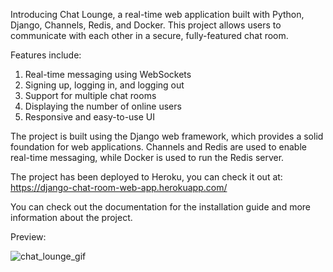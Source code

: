 Introducing Chat Lounge, a real-time web application built with Python, Django, Channels, 
Redis, and Docker. This project allows users to communicate with each other in a secure, fully-featured chat room.

Features include:

1. Real-time messaging using WebSockets
2. Signing up, logging in, and logging out
3. Support for multiple chat rooms
4. Displaying the number of online users
5. Responsive and easy-to-use UI

The project is built using the Django web framework, which provides a solid foundation for web applications. 
Channels and Redis are used to enable real-time messaging, while Docker is used to run the Redis server.

The project has been deployed to Heroku, you can check it out at: https://django-chat-room-web-app.herokuapp.com/

You can check out the documentation for the installation guide and more information about the project.

Preview:

![chat_lounge_gif](https://user-images.githubusercontent.com/29499875/207053715-d7648af4-d585-40ad-a7e2-a0dfd15b119a.gif)